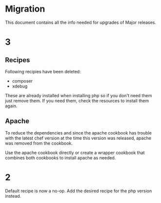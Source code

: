 # Migration

This document contains all the info needed for upgrades of Major releases.

# 3

## Recipes
Following recipies have been deleted:
  - composer
  - xdebug

These are already installed when installing php so if you don't need them just remove them. If you need them, check the resources to install them again.

## Apache
To reduce the dependencies and since the apache cookbook has trouble with the latest chef version at the time this version was released, apache was removed from the cookbook.

Use the apache cookbook directly or create a wrapper cookbook that combines both cookbooks to install apache as needed.

# 2

Default recipe is now a no-op. Add the desired recipe for the php version instead.
